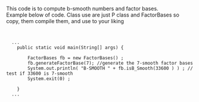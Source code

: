 This code is to compute b-smooth numbers and factor bases. 
<br> Example below of code. Class use are just P class and FactorBases so copy, them compile them, and use to your liking
<pre>
<code>
  
  ...
	public static void main(String[] args) {

		FactorBases fb = new FactorBases() ;
		fb.generateFactorBase(7); //generate the 7-smooth factor bases
		System.out.println( "B-SMOOTH " + fb.isB_Smooth(33600 ) ) ; // test if 33600 is 7-smooth
		System.exit(0) ;
		
	}
  ...
</code>
</pre>

